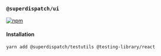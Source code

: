 ### `@superdispatch/ui`

[![npm](https://img.shields.io/npm/v/@superdispatch/testutils)](https://www.npmjs.com/package/@superdispatch/testutils)

#### Installation

```bash
yarn add @superdispatch/testutils @testing-library/react
```
